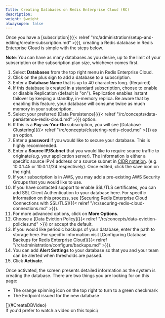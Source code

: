 ```yaml
---
Title: Creating Databases on Redis Enterprise Cloud (RC)
description: 
weight: $weight
alwaysopen: false
---
```

Once you have a
[subscription]({{< relref "/rc/administration/setup-and-editing/create-subscription.md" >}}),
creating a Redis database in Redis Enterprise Cloud is simple with the
steps below.

**Note**: You can have as many databases as you desire, up to the limit
of your subscription or the subscription plan size, whichever comes
first.

1.  Select **Databases** from the top right menu in Redis Enterprise
    Cloud.
2.  Click on the plus sign to add a database to a subscription.
3.  Enter a **Database Name** that is up to 40 characters long.
    (Required)
4.  If this database is created in a standard subscription, choose to
    enable or disable Replication (default is "on"). Replication enables
    instant failover by keeping a standby, in-memory replica. Be aware
    that by enabling this feature, your database will consume twice as
    much memory in your subscription.
5.  Select your preferred [Data
    Persistence]({{< relref "/rc/concepts/data-persistence-redis-cloud.md" >}})
    option.
6.  If this is a **Pay-as-You-Go** subscription, you will see [Database
    Clustering]({{< relref "/rc/concepts/clustering-redis-cloud.md" >}})
    as an option.
7.  Enter a **password** if you would like to secure your database. This
    is highly recommended.
8.  Enter a **Source IP/Subnet** that you would like to require source
    traffic to originate(e.g. your application server). The information
    is either a specific source IPv4 address or a source subnet in [CIDR
    notation](https://en.wikipedia.org/wiki/Classless_Inter-Domain_Routing).
    (e.g. 10.0.1.45 or 10.0.1.1/24 respectively). Once edited, click the
    save icon on the right.
9.  If your subscription is in AWS, you may add a pre-existing AWS
    Security Groups that you would like to use.
10. If you have contacted support to enable SSL/TLS certificates, you
    can add SSL Client Authentication to your database here. For
    specific information on this process, see [Securing Redis Enterprise
    Cloud Connections with
    SSL/TLS]({{< relref "/rc/securing-redis-cloud-connections.md" >}}).
11. For more advanced options, click on **More Options**.
12. Choose a [Data Eviction
    Policy]({{< relref "/rc/concepts/data-eviction-policies.md" >}})
    or accept the default.
13. If you would like periodic backups of your database, enter the path
    to storage here. For specific information visit [Configuring
    Database Backups for Redis Enterprise
    Cloud]({{< relref "/rc/administration/configure/backups.md" >}}).
14. You can add **Alert Settings** to your database so that you and your
    team can be alerted when thresholds are passed.
15. Click **Activate**.

Once activated, the screen presents detailed information as the system
is creating the database. There are two things you are looking for on
this page:

-   The orange spinning icon on the top right to turn to a green
    checkmark
-   The Endpoint issued for the new database

[]{#CreateDBVideo}\
If you'd prefer to watch a video on this topic:\

### 
